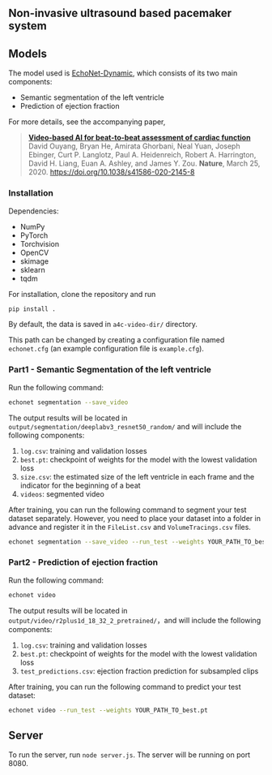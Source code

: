 Non-invasive ultrasound based pacemaker system
------------------------------------------------------------------------------

## Models

The model used is [EchoNet-Dynamic](https://github.com/echonet/dynamic?tab=readme-ov-file), which consists of its two main components:

- Semantic segmentation of the left ventricle
- Prediction of ejection fraction

For more details, see the accompanying paper,

> [**Video-based AI for beat-to-beat assessment of cardiac function**](https://www.nature.com/articles/s41586-020-2145-8)<br/>
> David Ouyang, Bryan He, Amirata Ghorbani, Neal Yuan, Joseph Ebinger, Curt P. Langlotz, Paul A. Heidenreich, Robert A. Harrington, David H. Liang, Euan A. Ashley, and James Y. Zou. <b>Nature</b>, March 25, 2020. https://doi.org/10.1038/s41586-020-2145-8

### Installation

Dependencies:

  - NumPy
  - PyTorch
  - Torchvision
  - OpenCV
  - skimage
  - sklearn
  - tqdm

For installation, clone the repository and run

```zsh
pip install .
```

By default, the data is saved in `a4c-video-dir/` directory.

This path can be changed by creating a configuration file named `echonet.cfg` (an example configuration file is `example.cfg`).

### Part1 - Semantic Segmentation of the left ventricle

Run the following command:

```zsh
echonet segmentation --save_video
```

The output results will be located in `output/segmentation/deeplabv3_resnet50_random/` and will include the following components:

1. `log.csv`: training and validation losses
2. `best.pt`: checkpoint of weights for the model with the lowest validation loss
3. `size.csv`: the estimated size of the left ventricle in each frame and the indicator for the beginning of a beat
4. `videos`: segmented video

After training, you can run the following command to segment your test dataset separately. However, you need to place your dataset into a folder in advance and register it in the `FileList.csv` and `VolumeTracings.csv` files.

```zsh
echonet segmentation --save_video --run_test --weights YOUR_PATH_TO_best.pt
```

### Part2 - Prediction of ejection fraction

Run the following command:

```zsh
echonet video
```

The output results will be located in `output/video/r2plus1d_18_32_2_pretrained/`，and will include the following components:

1. `log.csv`: training and validation losses
2. `best.pt`: checkpoint of weights for the model with the lowest validation loss
3. `test_predictions.csv`: ejection fraction prediction for subsampled clips

After training, you can run the following command to predict your test dataset:

```zsh
echonet video --run_test --weights YOUR_PATH_TO_best.pt
```

## Server

To run the server, run `node server.js`. The server will be running on port 8080.
